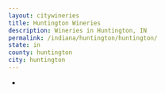 ```yaml
---
layout: citywineries
title: Huntington Wineries
description: Wineries in Huntington, IN
permalink: /indiana/huntington/huntington/
state: in
county: huntington
city: huntington
---
```

-
